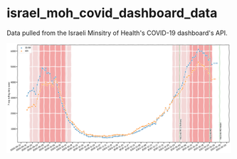 # israel_moh_covid_dashboard_data
Data pulled from the Israeli Minsitry of Health's COVID-19 dashboard's API.
 
![Drag Racing](graph.png)
